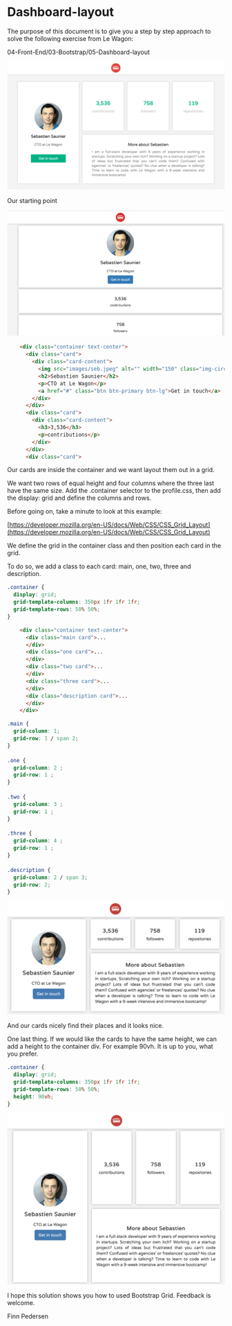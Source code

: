 # Dashboard-layout

The purpose of this document is to give you a step by step approach to solve the following exercise from Le Wagon:

04-Front-End/03-Bootstrap/05-Dashboard-layout

![image alt text](images/image_0.png)

Our starting point

![image alt text](images/image_1.png)

```html
    <div class="container text-center">
      <div class="card">
        <div class="card-content">
          <img src="images/seb.jpeg" alt="" width="150" class="img-circle">
          <h2>Sebastien Saunier</h2>
          <p>CTO at Le Wagon</p>
          <a href="#" class="btn btn-primary btn-lg">Get in touch</a>
        </div>
      </div>
      <div class="card">
        <div class="card-content">
          <h3>3,536</h3>
          <p>contributions</p>
        </div>
      </div>
      <div class="card">
```

Our cards are inside the container and we want layout them out in a grid. 

We want two rows of equal height and four columns where the three last have the same size. Add the .container selector to the profile.css, then add the display: grid and define the columns and rows. 

Before going on, take a minute to look at this example:

[https://developer.mozilla.org/en-US/docs/Web/CSS/CSS_Grid_Layout](https://developer.mozilla.org/en-US/docs/Web/CSS/CSS_Grid_Layout)

We define the grid in the container class and then position each card in the grid. 

To do so, we add a class to each card: main, one, two, three and description. 
```css
.container {
  display: grid;
  grid-template-columns: 350px 1fr 1fr 1fr;
  grid-template-rows: 50% 50%;
}
```

```html
    <div class="container text-center">
      <div class="main card">...
      </div>
      <div class="one card">...
      </div>
      <div class="two card">...
      </div>
      <div class="three card">...
      </div>
      <div class="description card">...
      </div>
    </div>
````

```css
.main {
  grid-column: 1;
  grid-row: 1 / span 2;
}

.one {
  grid-column: 2 ;
  grid-row: 1 ;
}

.two {
  grid-column: 3 ;
  grid-row: 1 ;
}

.three {
  grid-column: 4 ;
  grid-row: 1 ;
}

.description {
  grid-column: 2 / span 3;
  grid-row: 2;
}

```

![image alt text](images/image_5.png)

And our cards nicely find their places and it looks nice. 

One last thing. If we would like the cards to have the same height, we can add a height to the container div. For example 90vh. It is up to you, what you prefer. 

```css
.container {
  display: grid;
  grid-template-columns: 350px 1fr 1fr 1fr;
  grid-template-rows: 50% 50%;
  height: 90vh;
}
```

![image alt text](images/image_7.png)

I hope this solution shows you how to used Bootstrap Grid. Feedback is welcome. 

Finn Pedersen